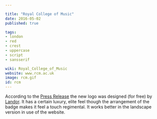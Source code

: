 ```yaml
---

title: "Royal College of Music"
date: 2016-05-02
published: true

tags:
- london
- red
- crest
- uppercase
- script
- sansserif

wiki: Royal_College_of_Music
website: www.rcm.ac.uk
image: rcm.gif
id: rcm
---
```


According to the [Press Release](http://www.rcm.ac.uk/about/news/all/newlookwebsite.aspx) the new logo was designed (for free) by [Landor](http://landor.com/). It has a certain luxury, elite feel though the arrangement of the badge makes it feel a touch regimental. It works better in the landscape version in use of the website.

